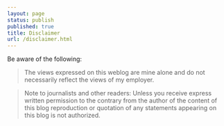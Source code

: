 ```yaml
---
layout: page
status: publish
published: true
title: Disclaimer
url: /disclaimer.html
---
```

Be aware of the following:

> The views expressed on this weblog are mine alone and do not necessarily reflect the views of my employer.

> Note to journalists and other readers: Unless you receive express written permission to the contrary from the author of the content of this blog reproduction or quotation of any statements appearing on this blog is not authorized.
